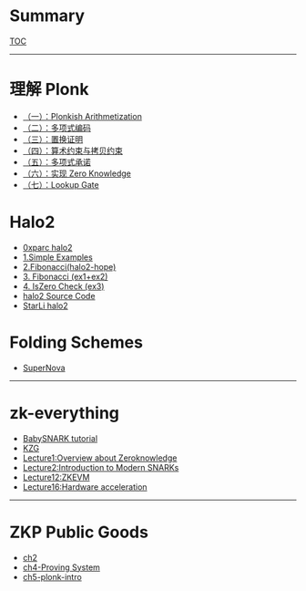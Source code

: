 # Summary

[TOC](../README.md)

---

# 理解 Plonk
- [（一）：Plonkish Arithmetization](./plonk-intro-cn/plonk-arithmetization.md)
- [（二）：多项式编码](./plonk-intro-cn/plonk-lagrange-basis.md)
- [（三）：置换证明](./plonk-intro-cn/plonk-permutation.md)
- [（四）：算术约束与拷贝约束](./plonk-intro-cn/plonk-constraints.md)
- [（五）：多项式承诺](./plonk-intro-cn/plonk-polycom.md)
- [（六）：实现  Zero Knowledge](./plonk-intro-cn/plonk-randomizing.md)
- [（七）：Lookup Gate](./plonk-intro-cn/plonk-lookup.md)

# Halo2
- [0xparc halo2](./halo2/0xparc%20halo2.md)
- [1.Simple Examples](./halo2/1.%20Simple%20Examples.md)
- [2.Fibonacci(halo2-hope)](./halo2/2.%20Fibonacci%20(halo2-hope).md)
- [3. Fibonacci (ex1+ex2)](./halo2/3.%20Fibonacci%20(ex1+ex2).md)
- [4. IsZero Check (ex3)](./halo2/4.%20IsZero%20Check%20(ex3).md)
- [halo2 Source Code](./halo2/halo2%20Source%20Code.md)
- [StarLi halo2](./halo2/StarLi%20halo2.md)


# Folding Schemes
- [SuperNova](./Nova/SuperNova.md) 

---
# zk-everything
- [BabySNARK tutorial](./zk-everything/BabySNARK%20tutorial.md)
- [KZG](./zk-everything/zk-learning-miles/KZG.md)
- [Lecture1:Overview about Zeroknowledge](./zk-everything/zk-learning-miles/Lecture1:Overview%20about%20Zeroknowledge.md)
- [Lecture2:Introduction to Modern SNARKs](./zk-everything/zk-learning-miles/Lecture2:Introduction%20to%20Modern%20SNARKs.md)
- [Lecture12:ZKEVM](./zk-everything/zk-learning-miles/Lecture12:ZKEVM.md)
- [Lecture16:Hardware acceleration](./zk-everything/zk-learning-miles/Lecture16:Hardware%20acceleration.md)

---
# ZKP Public Goods
- [ch2](./public%20goods/第二章.md)
- [ch4-Proving System](./public%20goods/4-Proving-System.md)
- [ch5-plonk-intro](./public%20goods/5-plonk-intro.md)

